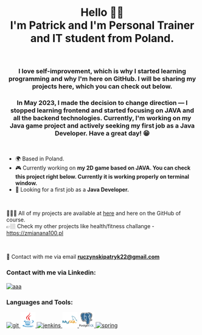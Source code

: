 <h1 align="center">Hello 👋🏼<br>I'm Patrick and I'm Personal Trainer and IT student from Poland. </h1>
<br>
<h3 align="center">I love self-improvement, which is why I started learning programming and why I'm here on GitHub. I will be sharing my projects here, which you can check out below. </h3>
<h3 align="center"> In May 2023, I made the decision to change direction — I stopped learning frontend and started focusing on JAVA and all the backend technologies. Currently, I'm working on my Java game project and actively seeking my first job as a Java Developer. Have a great day! 😁</h3>

<br>

- 🌍 Based in Poland.
- 🎮 Currently working on **my 2D game based on JAVA. You can check this project right below. Currently it is working properly on terminal window.**
- 👀 Looking for a first job as a **Java Developer.**

<br>

👨🏼‍💻 All of my projects are available at [here](https://ruczynski.netlify.app) and here on the GitHub of course.
<br>
👉🏼 Check my other projects like health/fitness challange - https://zmianana100.pl

<br>

📧 Contact with me via email **ruczynskipatryk22@gmail.com**

<h3 align="left">Contact with me via Linkedin:</h3>
<p align="left">
<a href="https://www.linkedin.com/in/patryk-ruczyński-4ab5b6219/" target="blank"><img align="center" src="https://raw.githubusercontent.com/rahuldkjain/github-profile-readme-generator/master/src/images/icons/Social/linked-in-alt.svg" alt="aaa" height="30" width="40" /></a>
</p>

<h3 align="left">Languages and Tools:</h3>
<p align="left"> <a href="https://git-scm.com/" target="_blank" rel="noreferrer"> <img src="https://www.vectorlogo.zone/logos/git-scm/git-scm-icon.svg" alt="git" width="40" height="40"/> </a> <a href="https://www.java.com" target="_blank" rel="noreferrer"> <img src="https://raw.githubusercontent.com/devicons/devicon/master/icons/java/java-original.svg" alt="java" width="40" height="40"/> </a> <a href="https://www.jenkins.io" target="_blank" rel="noreferrer"> <img src="https://www.vectorlogo.zone/logos/jenkins/jenkins-icon.svg" alt="jenkins" width="40" height="40"/> </a> <a href="https://www.mysql.com/" target="_blank" rel="noreferrer"> <img src="https://raw.githubusercontent.com/devicons/devicon/master/icons/mysql/mysql-original-wordmark.svg" alt="mysql" width="40" height="40"/> </a> <a href="https://www.postgresql.org" target="_blank" rel="noreferrer"> <img src="https://raw.githubusercontent.com/devicons/devicon/master/icons/postgresql/postgresql-original-wordmark.svg" alt="postgresql" width="40" height="40"/> </a> <a href="https://spring.io/" target="_blank" rel="noreferrer"> <img src="https://www.vectorlogo.zone/logos/springio/springio-icon.svg" alt="spring" width="40" height="40"/> </a> </p>
